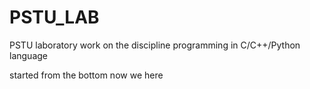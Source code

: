 # PSTU_LAB
PSTU laboratory work on the discipline programming in C/C++/Python language

started from the bottom now we here
